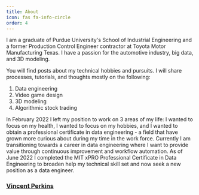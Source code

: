 ```yaml
---
title: About
icon: fas fa-info-circle
order: 4
---
```


I am a graduate of Purdue University's School of Industrial Engineering and a former Production Control Engineer contractor at Toyota Motor Manufacturing Texas. I have a passion for the automotive industry, big data, and 3D modeling.

You will find posts about my technical hobbies and pursuits. I will share processes, tutorials, and thoughts mostly on the following: 
1. Data engineering
2. Video game design
3. 3D modeling
4. Algorithmic stock trading

In February 2022 I left my position to work on 3 areas of my life: I wanted to focus on my health, I wanted to focus on my hobbies, and I wanted to obtain a professional certificate in data engineering - a field that have grown more curious about during my time in the work force. Currently I am transitioning towards a career in data engineering where I want to provide value through continuous improvement and workflow automation. As of June 2022 I completed the MIT xPRO Professional Certificate in Data Engineering to broaden help my technical skill set and now seek a new position as a data engineer. 


### [Vincent Perkins](https://www.linkedin.com/in/vincentfperkins/) 
